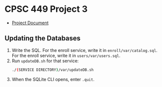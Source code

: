 # CPSC 449 Project 3
* [Project Document](https://docs.google.com/document/d/1rGKdbNxOj6FtUM_BQyWFM-yvaj4NXe5Kh3e6nWIH060/edit?usp=sharing)

## Updating the Databases
1. Write the SQL. For the enroll service, write it in `enroll/var/catalog.sql`. For the enroll service, write it in `users/var/users.sql`.
2. Run `updateDB.sh` for that service:
   ```bash
   ./(SERVICE DIRECTORY)/var/updateDB.sh
   ```
3. When the SQLite CLI opens, enter `.quit`.

